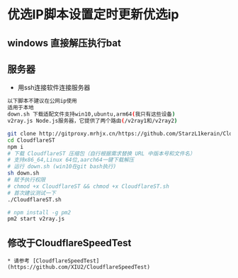 # 优选IP脚本设置定时更新优选ip
## windows 直接解压执行bat
## 服务器
* 用ssh连接软件连接服务器
```Bash
以下脚本不建议在公网ip使用
适用于本地
down.sh 下载适配文件支持win10,ubuntu,arm64(我只有这些设备)    
v2ray.js Node.js服务器，它提供了两个路由(/v2ray1和/v2ray2)  
```

```Bash
git clone http://gitproxy.mrhjx.cn/https://github.com/StarzL1kerain/CloudflareST.git
cd CloudflareST
npm i
# 下载 CloudflareST 压缩包（自行根据需求替换 URL 中版本号和文件名）
# 支持x86_64,Linux 64位,aarch64一键下载解压
# 运行 down.sh (win10在git bash执行)
sh down.sh 
# 赋予执行权限
# chmod +x CloudflareST && chmod +x CloudflareST.sh
# 首次建议测试一下
./CloudflareST.sh

# npm install -g pm2
pm2 start v2ray.js


```



## 修改于CloudflareSpeedTest
```
* 请参考 [CloudflareSpeedTest](https://github.com/XIU2/CloudflareSpeedTest)
```